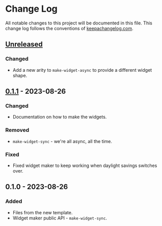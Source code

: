 # Change Log
All notable changes to this project will be documented in this file. This change log follows the conventions of [keepachangelog.com](http://keepachangelog.com/).

## [Unreleased]
### Changed
- Add a new arity to `make-widget-async` to provide a different widget shape.

## [0.1.1] - 2023-08-26
### Changed
- Documentation on how to make the widgets.

### Removed
- `make-widget-sync` - we're all async, all the time.

### Fixed
- Fixed widget maker to keep working when daylight savings switches over.

## 0.1.0 - 2023-08-26
### Added
- Files from the new template.
- Widget maker public API - `make-widget-sync`.

[Unreleased]: https://sourcehost.site/your-name/foo-bar-lib-probe/compare/0.1.1...HEAD
[0.1.1]: https://sourcehost.site/your-name/foo-bar-lib-probe/compare/0.1.0...0.1.1
